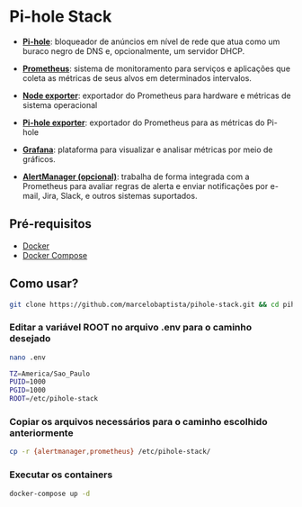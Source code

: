 # Pi-hole Stack


- **[Pi-hole](https://pi-hole.net/)**: bloqueador de anúncios em nível de rede que atua como um buraco negro de DNS e, opcionalmente, um servidor DHCP.

- **[Prometheus](https://prometheus.io/)**: sistema de monitoramento para serviços e aplicações que coleta as métricas de seus alvos em determinados intervalos.

- **[Node exporter](https://github.com/prometheus/node_exporter)**: exportador do Prometheus para hardware e métricas de sistema operacional

- **[Pi-hole exporter](https://github.com/eko/pihole-exporter)**: exportador do Prometheus para as métricas do Pi-hole

- **[Grafana](https://grafana.com/)**: plataforma para visualizar e analisar métricas por meio de gráficos.

- **[AlertManager (opcional)](https://github.com/prometheus/alertmanager)**: trabalha de forma integrada com a Prometheus para avaliar regras de alerta e enviar notificações por e-mail, Jira, Slack, e outros sistemas suportados. 

## Pré-requisitos

- [Docker](https://docs.docker.com/get-docker/)
- [Docker Compose](https://docs.docker.com/compose/install/)

## Como usar?
```sh
git clone https://github.com/marcelobaptista/pihole-stack.git && cd pihole-stack
```
### Editar a variável ROOT no arquivo .env para o caminho desejado
```sh 
nano .env

TZ=America/Sao_Paulo
PUID=1000
PGID=1000
ROOT=/etc/pihole-stack
```
### Copiar os arquivos necessários para o caminho escolhido anteriormente
```sh 
cp -r {alertmanager,prometheus} /etc/pihole-stack/
```
### Executar os containers
```sh 
docker-compose up -d
```
